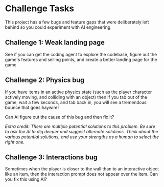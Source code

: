 # Challenge Tasks

This project has a few bugs and feature gaps that were
deliberately left behind so you could experiment with AI
engineering.

## Challenge 1: Weak landing page

See if you can get the coding agent to explore the codebase,
figure out the game's features and selling points, and
create a better landing page for the game

## Challenge 2: Physics bug

If you have items in an active physics state (such as the
player character actively moving, and colliding with an object)
then if you tab out of the game, wait a few seconds, and tab
back in, you will see a tremendous bounce that goes haywire!

Can AI figure out the cause of this bug and then fix it?

_Extra credit: There are multiple potential solutions to this problem. Be sure to ask the AI to dig deeper and suggest alternate solutions. Think about the various potential solutions, and use your strengths as a human to select the right one._

## Challenge 3: Interactions bug

Sometimes when the player is closer to the wall than to an interactive
object like an item, then the interaction prompt does not appear over the item.
Can you fix this using AI?